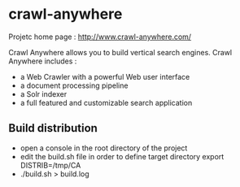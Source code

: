 crawl-anywhere
==============

Projetc home page : http://www.crawl-anywhere.com/


Crawl Anywhere allows you to build vertical search engines. Crawl Anywhere includes :   

* a Web Crawler with a powerful Web user interface
* a document processing pipeline
* a Solr indexer
* a full featured and customizable search application


Build distribution
------------------

* open a console in the root directory of the project
* edit the build.sh file in order to define target directory
       export DISTRIB=/tmp/CA
* ./build.sh > build.log



